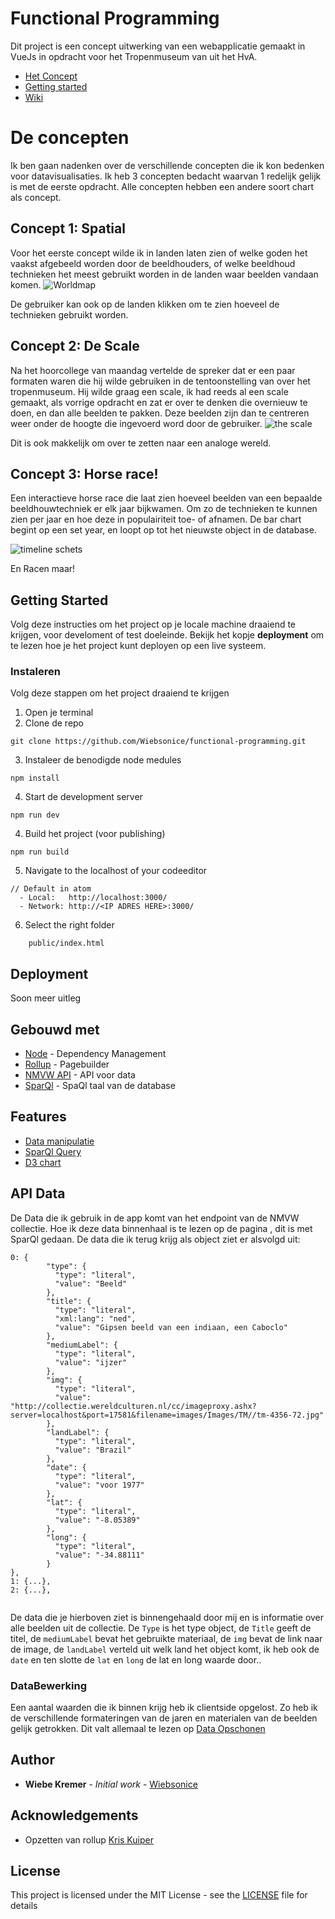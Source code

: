 # Functional Programming

Dit project is een concept uitwerking van een webapplicatie gemaakt in VueJs in opdracht voor het Tropenmuseum van uit het HvA.

* [Het Concept](https://github.com/Wiebsonice/frontend-applications/blob/master/README.md#het-concept)
* [Getting started](https://github.com/Wiebsonice/frontend-applications/blob/master/README.md#getting-started)
* [Wiki](https://github.com/Wiebsonice/functional-programming/wiki)

# De concepten
Ik ben gaan nadenken over de verschillende concepten die ik kon bedenken voor datavisualisaties. Ik heb 3 concepten bedacht waarvan 1 redelijk gelijk is met de eerste opdracht. Alle concepten hebben een andere soort chart als concept.

## Concept 1: Spatial
Voor het eerste concept wilde ik in landen laten zien of welke goden het vaakst afgebeeld worden door de beeldhouders, of welke beeldhoud technieken het meest gebruikt worden in de landen waar beelden vandaan komen.
![Worldmap](https://github.com/Wiebsonice/functional-programming/blob/master/wiki-assets/world-sketch.png)

De gebruiker kan ook op de landen klikken om te zien hoeveel de technieken gebruikt worden.
  
## Concept 2: De Scale
Na het hoorcollege van maandag vertelde de spreker dat er een paar formaten waren die hij wilde gebruiken in de tentoonstelling van over het tropenmuseum. Hij wilde graag een scale, ik had reeds al een scale gemaakt, als vorrige opdracht en zat er over te denken die overnieuw te doen, en dan alle beelden te pakken. Deze beelden zijn dan te centreren weer onder de hoogte die ingevoerd word door de gebruiker.
![the scale](https://github.com/Wiebsonice/functional-programming/blob/master/wiki-assets/boeddha-scale.png)
  
Dit is ook makkelijk om over te zetten naar een analoge wereld.
  
## Concept 3: Horse race!
Een interactieve horse race die laat zien hoeveel beelden van een bepaalde beeldhouwtechniek er elk jaar bijkwamen. Om zo de technieken te kunnen zien per jaar en hoe deze in populairiteit toe- of afnamen. De bar chart begint op een set year, en loopt op tot het nieuwste object in de database.

![timeline schets](https://github.com/Wiebsonice/functional-programming/blob/master/wiki-assets/timeline-schets.png)
  
En Racen maar!



## Getting Started
  
Volg deze instructies om het project op je locale machine draaiend te krijgen, voor develoment of test doeleinde.
Bekijk het kopje **deployment** om te lezen hoe je het project kunt deployen op een live systeem.


### Instaleren

Volg deze stappen om het project draaiend te krijgen

1. Open je terminal
2. Clone de repo

```
git clone https://github.com/Wiebsonice/functional-programming.git
```

3. Instaleer de benodigde node medules

```
npm install
```

4. Start de development server

```
npm run dev
```

4. Build het project (voor publishing)

```
npm run build
```

5. Navigate to the localhost of your codeeditor

```
// Default in atom
  - Local:   http://localhost:3000/
  - Network: http://<IP ADRES HERE>:3000/
```

6. Select the right folder
```
    public/index.html
```

## Deployment
Soon meer uitleg

## Gebouwd met

* [Node](https://nodejs.org/en/) - Dependency Management
* [Rollup](https://rollupjs.org/) - Pagebuilder
* [NMVW API](https://collectie.wereldculturen.nl/) - API voor data
* [SparQl](https://www.w3.org/TR/rdf-sparql-query/) - SpaQl taal van de database
  
## Features

* [Data manipulatie](https://github.com/Wiebsonice/frontend-applications/wiki/Documentatie-%7C-Data-bewerken-clientside)
* [SparQl Query](https://github.com/Wiebsonice/frontend-applications/wiki/Documentatie-%7C-SparQl-Query)
* [D3 chart]()

  
## API Data

De Data die ik gebruik in de app komt van het endpoint van de NMVW collectie. Hoe ik deze data binnenhaal is te lezen op de pagina [](), dit is met SparQl gedaan. De data die ik terug krijg als object ziet er alsvolgd uit:

```
0: {
        "type": {
          "type": "literal",
          "value": "Beeld"
        },
        "title": {
          "type": "literal",
          "xml:lang": "ned",
          "value": "Gipsen beeld van een indiaan, een Caboclo"
        },
        "mediumLabel": {
          "type": "literal",
          "value": "ijzer"
        },
        "img": {
          "type": "literal",
          "value": "http://collectie.wereldculturen.nl/cc/imageproxy.ashx?server=localhost&port=17581&filename=images/Images/TM//tm-4356-72.jpg"
        },
        "landLabel": {
          "type": "literal",
          "value": "Brazil"
        },
        "date": {
          "type": "literal",
          "value": "voor 1977"
        },
        "lat": {
          "type": "literal",
          "value": "-8.05389"
        },
        "long": {
          "type": "literal",
          "value": "-34.88111"
        }
},
1: {...},
2: {...},


```

De data die je hierboven ziet is binnengehaald door mij en is informatie over alle beelden uit de collectie. De `Type` is het type object, de `Title` geeft de titel, de `mediumLabel` bevat het gebruikte materiaal, de `img` bevat de link naar de image, de `landLabel` verteld uit welk land het object komt, ik heb ook de `date` en ten slotte  de `lat` en `long` de lat en long waarde door..

### DataBewerking
Een aantal waarden die ik binnen krijg heb ik clientside opgelost. Zo heb ik de verschillende formateringen van de jaren en materialen van de beelden gelijk getrokken. Dit valt allemaal te lezen op [Data Opschonen]()
  
## Author

* **Wiebe Kremer** - *Initial work* - [Wiebsonice](https://github.com/Wiebsonice)
  
## Acknowledgements
* Opzetten van rollup [Kris Kuiper]()

## License

This project is licensed under the MIT License - see the [LICENSE](LICENSE) file for details


